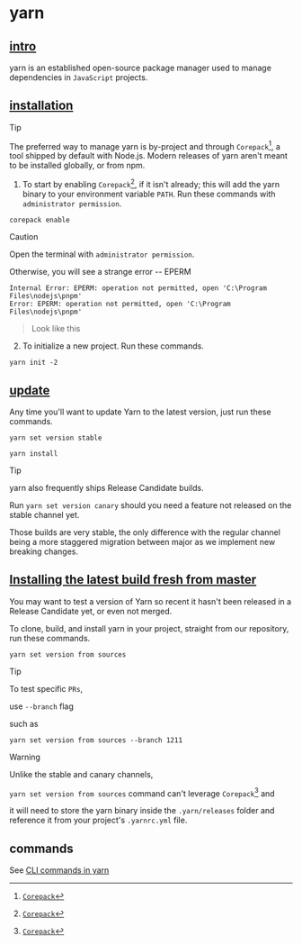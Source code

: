 # yarn
## [intro](https://yarnpkg.com/getting-started)
yarn is an established open-source package manager used to manage dependencies in `JavaScript` projects.

## [installation](https://yarnpkg.com/getting-started/install)

> [!Tip]
> The preferred way to manage yarn is by-project and through `Corepack`[^1], a tool shipped by default with Node.js. Modern releases of yarn aren't meant to be installed globally, or from npm.

1. To start by enabling `Corepack`[^1], if it isn't already; this will add the yarn binary to your environment variable `PATH`. Run these commands with `administrator permission`. 

```
corepack enable
```

> [!CAUTION]
> Open the terminal with `administrator permission`.
>
> Otherwise, you will see a strange error -- EPERM
>
> ```
> Internal Error: EPERM: operation not permitted, open 'C:\Program Files\nodejs\pnpm'
> Error: EPERM: operation not permitted, open 'C:\Program Files\nodejs\pnpm'
> ```

> Look like this
2. To initialize a new project. Run these commands.

```
yarn init -2
```

## [update](https://yarnpkg.com/getting-started/install#updating-yarn)
Any time you'll want to update Yarn to the latest version, just run these commands.

```
yarn set version stable
```

```
yarn install
```

> [!TIP]
> yarn also frequently ships Release Candidate builds.
>
> Run `yarn set version canary` should you need a feature not released on the stable channel yet.
> 
> Those builds are very stable, the only difference with the regular channel being a more staggered migration between major as we implement new breaking changes.

## [Installing the latest build fresh from master](https://yarnpkg.com/getting-started/install#installing-the-latest-build-fresh-from-master)

You may want to test a version of Yarn so recent it hasn't been released in a Release Candidate yet, or even not merged. 

To clone, build, and install yarn in your project, straight from our repository, run these commands.

```
yarn set version from sources
```

> [!TIP]
> To test specific `PRs`,
>
> use `--branch` flag
>
> such as
> 
> ```
> yarn set version from sources --branch 1211
> ```

> [!WARNING]
> Unlike the stable and canary channels,
>
> `yarn set version from sources` command can't leverage `Corepack`[^1] and
>
> it will need to store the yarn binary inside the `.yarn/releases` folder and reference it from your project's `.yarnrc.yml` file.

## commands
See [CLI commands in yarn](https://yarnpkg.com/cli)

[^1]: [`Corepack`](https://yarnpkg.com/corepack)

